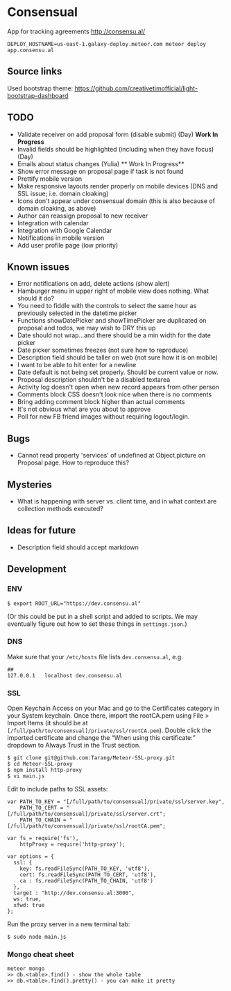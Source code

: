 # Consensual
App for tracking agreements http://consensu.al/

```
DEPLOY_HOSTNAME=us-east-1.galaxy-deploy.meteor.com meteor deploy app.consensu.al
```

## Source links

Used bootstrap theme: https://github.com/creativetimofficial/light-bootstrap-dashboard

## TODO
- Validate receiver on add proposal form (disable submit) (Day) **Work In Progress**
- Invalid fields should be highlighted (including when they have focus) (Day)
- Emails about status changes (Yulia) ** Work In Progress**
- Show error message on proposal page if task is not found
- Prettify mobile version
- Make responsive layouts render properly on mobile devices (DNS and SSL issue; i.e. domain cloaking)
- Icons don't appear under consensual domain (this is also because of domain cloaking, as above)
- Author can reassign proposal to new receiver
- Integration with calendar
- Integration with Google Calendar
- Notifications in mobile version
- Add user profile page (low priority)

## Known issues
- Error notifications on add, delete actions (show alert)
- Hamburger menu in upper right of mobile view does nothing. What should it do?
- You need to fiddle with the controls to select the same hour as previously selected in the datetime picker
- Functions showDatePicker and showTimePicker are duplicated on proposal and todos, we may wish to DRY this up
- Date should not wrap...and there should be a min width for the date picker
- Date picker sometimes freezes (not sure how to reproduce)
- Description field should be taller on web (not sure how it is on mobile)
- I want to be able to hit enter for a newline
- Date default is not being set properly. Should be current value or now.
- Proposal description shouldn't be a disabled textarea
- Activity log doesn't open when new record appears from other person
- Comments block CSS doesn't look nice when there is no comments
- Bring adding comment block higher than actual comments
- It's not obvious what are you about to approve
- Poll for new FB friend images without requiring logout/login.

## Bugs
- Cannot read property 'services' of undefined at Object.picture on Proposal page. How to reproduce this?

## Mysteries
- What is happening with server vs. client time, and in what context are collection methods executed?

## Ideas for future
- Description field should accept markdown

## Development

### ENV
```
$ export ROOT_URL="https://dev.consensu.al"
```
(Or this could be put in a shell script and added to scripts. We may eventually figure out how to set these things in `settings.json`.)

### DNS
Make sure that your `/etc/hosts` file lists `dev.consensu.al`, e.g.

```
##
127.0.0.1	localhost dev.consensu.al
```

### SSL
Open Keychain Access on your Mac and go to the Certificates category in your System keychain. Once there, import the rootCA.pem using File > Import Items (it should be at `[/full/path/to/consensual]/private/ssl/rootCA.pem`). Double click the imported certificate and change the “When using this certificate:” dropdown to Always Trust in the Trust section.

```
$ git clone git@github.com:Tarang/Meteor-SSL-proxy.git 
$ cd Meteor-SSL-proxy
$ npm install http-proxy
$ vi main.js
```

Edit to include paths to SSL assets:

```
var PATH_TO_KEY = "[/full/path/to/consensual]/private/ssl/server.key",
    PATH_TO_CERT = "[/full/path/to/consensual]/private/ssl/server.crt";
    PATH_TO_CHAIN = "[/full/path/to/consensual]/private/ssl/rootCA.pem";

var fs = require('fs'),
    httpProxy = require('http-proxy');

var options = {
  ssl: {
    key: fs.readFileSync(PATH_TO_KEY, 'utf8'),
    cert: fs.readFileSync(PATH_TO_CERT, 'utf8'),
    ca : fs.readFileSync(PATH_TO_CHAIN, 'utf8')
  },
  target : "http://dev.consensu.al:3000",
  ws: true,
  xfwd: true
};
```
Run the proxy server in a new terminal tab:

```
$ sudo node main.js
```

### Mongo cheat sheet

```
meteor mongo
>> db.<table>.find() - show the whole table
>> db.<table>.find().pretty() - you can make it pretty
```